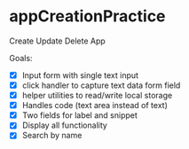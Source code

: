 # appCreationPractice
Create Update Delete App


Goals:
- [x] Input form with single text input
- [x] click handler to capture text data form field
- [x] helper utilities to read/write local storage
- [x] Handles code (text area instead of text)
- [x] Two fields for label and snippet
- [x] Display all functionality
- [x] Search by name